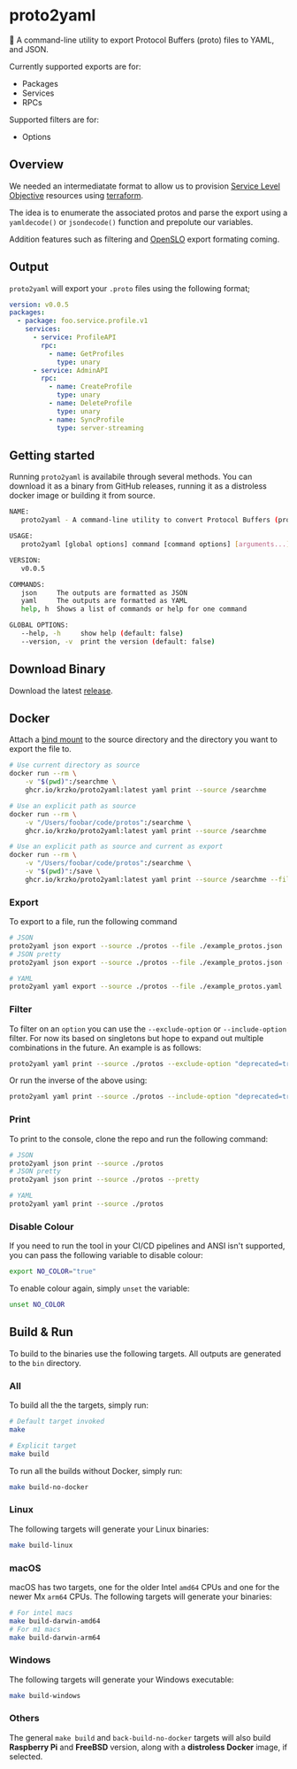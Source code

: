 # proto2yaml

🔄 A command-line utility to export Protocol Buffers (proto) files to YAML, and JSON.

Currently supported exports are for:

* Packages
* Services
* RPCs

Supported filters are for:

* Options

## Overview

We needed an intermediatate format to allow us to provision [Service Level Objective](https://cloud.google.com/service-mesh/docs/observability/slo-overview) resources using [terraform](https://registry.terraform.io/providers/hashicorp/google/latest/docs/resources/monitoring_slo).

The idea is to enumerate the associated protos and parse the export using a `yamldecode()` or `jsondecode()` function and prepolute our variables.

Addition features such as filtering and [OpenSLO](https://github.com/OpenSLO/OpenSLO) export formating coming.

## Output

`proto2yaml` will export your `.proto` files using the following format;

```yaml
version: v0.0.5
packages:
  - package: foo.service.profile.v1
    services:
      - service: ProfileAPI
        rpc:
          - name: GetProfiles
            type: unary
      - service: AdminAPI
        rpc:
          - name: CreateProfile
            type: unary
          - name: DeleteProfile
            type: unary
          - name: SyncProfile
            type: server-streaming
```

## Getting started

Running `proto2yaml` is availabile through several methods. You can download it as a binary from GitHub releases, running it as a distroless docker image or building it from source.

```sh
NAME:
   proto2yaml - A command-line utility to convert Protocol Buffers (proto) files to YAML

USAGE:
   proto2yaml [global options] command [command options] [arguments...]

VERSION:
   v0.0.5

COMMANDS:
   json     The outputs are formatted as JSON
   yaml     The outputs are formatted as YAML
   help, h  Shows a list of commands or help for one command

GLOBAL OPTIONS:
   --help, -h     show help (default: false)
   --version, -v  print the version (default: false)
```

## Download Binary

Download the latest [release](https://github.com/krzko/proto2yaml/releases).

## Docker

Attach a [bind mount](https://docs.docker.com/storage/bind-mounts/#start-a-container-with-a-bind-mount) to the source directory and the directory you want to export the file to.

```sh
# Use current directory as source
docker run --rm \
    -v "$(pwd)":/searchme \
    ghcr.io/krzko/proto2yaml:latest yaml print --source /searchme

# Use an explicit path as source
docker run --rm \
    -v "/Users/foobar/code/protos":/searchme \
    ghcr.io/krzko/proto2yaml:latest yaml print --source /searchme

# Use an explicit path as source and current as export
docker run --rm \
    -v "/Users/foobar/code/protos":/searchme \
    -v "$(pwd)":/save \
    ghcr.io/krzko/proto2yaml:latest yaml print --source /searchme --file /save/example_protos.yaml
```

### Export

To export to a file, run the following command

```sh
# JSON
proto2yaml json export --source ./protos --file ./example_protos.json
# JSON pretty
proto2yaml json export --source ./protos --file ./example_protos.json --pretty

# YAML
proto2yaml yaml export --source ./protos --file ./example_protos.yaml
```

### Filter

To filter on an `option` you can use the `--exclude-option` or `--include-option` filter. For now its based on singletons but hope to expand out multiple combinations in the future. An example is as follows:

```sh
proto2yaml yaml print --source ./protos --exclude-option "deprecated=true"
```

Or run the inverse of the above using:

```sh
proto2yaml yaml print --source ./protos --include-option "deprecated=true"
```

### Print

To print to the console, clone the repo and run the following command:

```sh
# JSON
proto2yaml json print --source ./protos
# JSON pretty
proto2yaml json print --source ./protos --pretty

# YAML
proto2yaml yaml print --source ./protos
```

### Disable Colour

If you need to run the tool in your CI/CD pipelines and ANSI isn't supported, you can pass the following variable to disable colour:

```sh
export NO_COLOR="true"
```

To enable colour again, simply `unset` the variable:

```sh
unset NO_COLOR
```

## Build & Run

To build to the binaries use the following targets. All outputs are generated to the `bin` directory.

### All

To build all the the targets, simply run:

```sh
# Default target invoked
make

# Explicit target
make build
```

To run all the builds without Docker, simply run:

```sh
make build-no-docker
```

### Linux

The following targets will generate your Linux binaries:

```sh
make build-linux
```

### macOS

macOS has two targets, one for the older Intel `amd64` CPUs and one for the newer Mx `arm64` CPUs. The following targets will generate your binaries:

```sh
# For intel macs
make build-darwin-amd64
# For m1 macs
make build-darwin-arm64
```

### Windows

The following targets will generate your Windows executable:

```sh
make build-windows
```

### Others

The general `make build` and `back-build-no-docker` targets will also build **Raspberry Pi** and **FreeBSD** version, along with a **distroless Docker** image, if selected.
